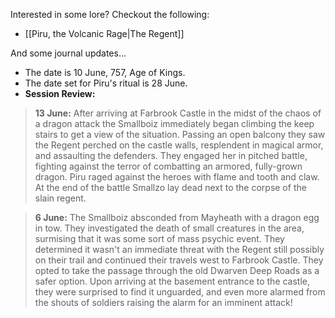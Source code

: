 Interested in some lore? Checkout the following:
 - [[Piru, the Volcanic Rage|The Regent]] 

And some journal updates...
 - The date is 10 June, 757, Age of Kings.
 - The date set for Piru's ritual is 28 June. 
 - **Session Review:** 
 > **13 June:** After arriving at Farbrook Castle in the midst of the chaos of a dragon attack the Smallboiz immediately began climbing the keep stairs to get a view of the situation. Passing an open balcony they saw the Regent perched on the castle walls, resplendent in magical armor, and assaulting the defenders. They engaged her in pitched battle, fighting against the terror of combatting an armored, fully-grown dragon. Piru raged against the heroes with flame and tooth and claw. At the end of the battle Smallzo lay dead next to the corpse of the slain regent. 

 > **6 June:** The Smallboiz absconded from Mayheath with a dragon egg in tow. They investigated the death of small creatures in the area, surmising that it was some sort of mass psychic event. They determined it wasn't an immediate threat with the Regent still possibly on their trail and continued their travels west to Farbrook Castle. They opted to take the passage through the old Dwarven Deep Roads as a safer option. Upon arriving at the basement entrance to the castle, they were surprised to find it unguarded, and even more alarmed from the shouts of soldiers raising the alarm for an imminent attack!
